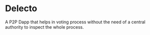 # Delecto
A P2P Dapp that helps in voting process without the need of a central authority to inspect the whole process.
